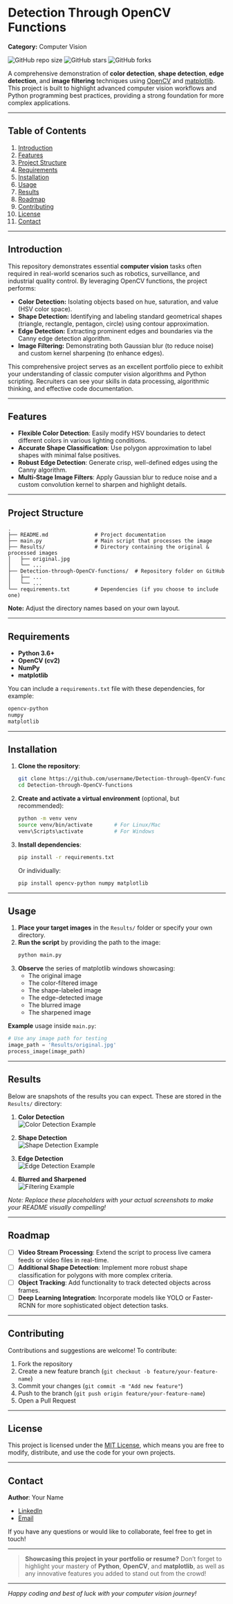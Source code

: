 # Detection Through OpenCV Functions

**Category:** Computer Vision

![GitHub repo size](https://img.shields.io/github/repo-size/username/Detection-through-OpenCV-functions?color=success)
![GitHub stars](https://img.shields.io/github/stars/username/Detection-through-OpenCV-functions?style=social)
![GitHub forks](https://img.shields.io/github/forks/username/Detection-through-OpenCV-functions?style=social)

A comprehensive demonstration of **color detection**, **shape detection**, **edge detection**, and **image filtering** techniques using [OpenCV](https://opencv.org/) and [matplotlib](https://matplotlib.org/). This project is built to highlight advanced computer vision workflows and Python programming best practices, providing a strong foundation for more complex applications.

---

## Table of Contents

1. [Introduction](#introduction)  
2. [Features](#features)  
3. [Project Structure](#project-structure)  
4. [Requirements](#requirements)  
5. [Installation](#installation)  
6. [Usage](#usage)  
7. [Results](#results)  
8. [Roadmap](#roadmap)  
9. [Contributing](#contributing)  
10. [License](#license)  
11. [Contact](#contact)

---

## Introduction

This repository demonstrates essential **computer vision** tasks often required in real-world scenarios such as robotics, surveillance, and industrial quality control. By leveraging OpenCV functions, the project performs:

- **Color Detection:** Isolating objects based on hue, saturation, and value (HSV color space).  
- **Shape Detection:** Identifying and labeling standard geometrical shapes (triangle, rectangle, pentagon, circle) using contour approximation.  
- **Edge Detection:** Extracting prominent edges and boundaries via the Canny edge detection algorithm.  
- **Image Filtering:** Demonstrating both Gaussian blur (to reduce noise) and custom kernel sharpening (to enhance edges).

This comprehensive project serves as an excellent portfolio piece to exhibit your understanding of classic computer vision algorithms and Python scripting. Recruiters can see your skills in data processing, algorithmic thinking, and effective code documentation.

---

## Features

- **Flexible Color Detection**: Easily modify HSV boundaries to detect different colors in various lighting conditions.  
- **Accurate Shape Classification**: Use polygon approximation to label shapes with minimal false positives.  
- **Robust Edge Detection**: Generate crisp, well-defined edges using the Canny algorithm.  
- **Multi-Stage Image Filters**: Apply Gaussian blur to reduce noise and a custom convolution kernel to sharpen and highlight details.

---

## Project Structure

```
.
├── README.md               # Project documentation
├── main.py                 # Main script that processes the image
├── Results/                # Directory containing the original & processed images
│   ├── original.jpg
│   └── ...
├── Detection-through-OpenCV-functions/  # Repository folder on GitHub
│   ├── ...
│   └── ...
└── requirements.txt        # Dependencies (if you choose to include one)
```

**Note:** Adjust the directory names based on your own layout.

---

## Requirements

- **Python 3.6+**  
- **OpenCV (cv2)**  
- **NumPy**  
- **matplotlib**  

You can include a `requirements.txt` file with these dependencies, for example:

```txt
opencv-python
numpy
matplotlib
```

---

## Installation

1. **Clone the repository**:
   ```bash
   git clone https://github.com/username/Detection-through-OpenCV-functions.git
   cd Detection-through-OpenCV-functions
   ```
2. **Create and activate a virtual environment** (optional, but recommended):
   ```bash
   python -m venv venv
   source venv/bin/activate       # For Linux/Mac
   venv\Scripts\activate          # For Windows
   ```
3. **Install dependencies**:
   ```bash
   pip install -r requirements.txt
   ```
   Or individually:
   ```bash
   pip install opencv-python numpy matplotlib
   ```

---

## Usage

1. **Place your target images** in the `Results/` folder or specify your own directory.
2. **Run the script** by providing the path to the image:
   ```bash
   python main.py
   ```
3. **Observe** the series of matplotlib windows showcasing:
   - The original image
   - The color-filtered image
   - The shape-labeled image
   - The edge-detected image
   - The blurred image
   - The sharpened image

**Example** usage inside `main.py`:

```python
# Use any image path for testing
image_path = 'Results/original.jpg'
process_image(image_path)
```

---

## Results

Below are snapshots of the results you can expect. These are stored in the `Results/` directory:

1. **Color Detection**  
   ![Color Detection Example](https://github.com/uzumstanley/Detection-through-OpenCV-functions/blob/main/Results/blured%20image%20output.png)

2. **Shape Detection**  
   ![Shape Detection Example](https://github.com/uzumstanley/Detection-through-OpenCV-functions/blob/main/Results/color%20detection%20output.png)

3. **Edge Detection**  
   ![Edge Detection Example](Results/edge_detection_sample.png)

4. **Blurred and Sharpened**  
   ![Filtering Example](Results/filtering_example.png)

*Note: Replace these placeholders with your actual screenshots to make your README visually compelling!*

---

## Roadmap

- [ ] **Video Stream Processing**: Extend the script to process live camera feeds or video files in real-time.  
- [ ] **Additional Shape Detection**: Implement more robust shape classification for polygons with more complex criteria.  
- [ ] **Object Tracking**: Add functionality to track detected objects across frames.  
- [ ] **Deep Learning Integration**: Incorporate models like YOLO or Faster-RCNN for more sophisticated object detection tasks.

---

## Contributing

Contributions and suggestions are welcome! To contribute:

1. Fork the repository  
2. Create a new feature branch (`git checkout -b feature/your-feature-name`)  
3. Commit your changes (`git commit -m "Add new feature"`)  
4. Push to the branch (`git push origin feature/your-feature-name`)  
5. Open a Pull Request

---

## License

This project is licensed under the [MIT License](LICENSE), which means you are free to modify, distribute, and use the code for your own projects.

---

## Contact

**Author**: Your Name  
- [LinkedIn](https://www.linkedin.com/in/uzum-stanley/)    
- [Email](stanleyuzum@gmail.com)

If you have any questions or would like to collaborate, feel free to get in touch!

---

> **Showcasing this project in your portfolio or resume?** Don’t forget to highlight your mastery of **Python**, **OpenCV**, and **matplotlib**, as well as any innovative features you added to stand out from the crowd!

---  

*Happy coding and best of luck with your computer vision journey!*
